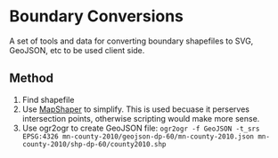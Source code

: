 # Boundary Conversions

A set of tools and data for converting boundary shapefiles to SVG, GeoJSON, etc to be used client side.

## Method

1. Find shapefile
2. Use [MapShaper](http://mapshaper.com/test/MapShaper.swf) to simplify.  This is used becuase it perserves intersection points, otherwise scripting would make more sense.
3. Use ogr2ogr to create GeoJSON file:  ```ogr2ogr -f GeoJSON -t_srs EPSG:4326 mn-county-2010/geojson-dp-60/mn-county-2010.json mn-county-2010/shp-dp-60/county2010.shp```
